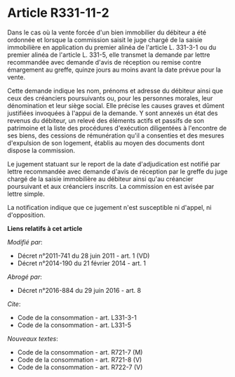 # Article R331-11-2

Dans le cas où la vente forcée d'un bien immobilier du débiteur a été ordonnée et lorsque la commission saisit le juge chargé
de la saisie immobilière en application du premier alinéa de l'article L. 331-3-1 ou du premier alinéa de l'article L. 331-5,
elle transmet la demande par lettre recommandée avec demande d'avis de réception ou remise contre émargement au greffe,
quinze jours au moins avant la date prévue pour la vente. 

Cette demande indique les nom, prénoms et adresse du débiteur ainsi que ceux des créanciers poursuivants ou, pour les
personnes morales, leur dénomination et leur siège social. Elle précise les causes graves et dûment justifiées invoquées à
l'appui de la demande. Y sont annexés un état des revenus du débiteur, un relevé des éléments actifs et passifs de son
patrimoine et la liste des procédures d'exécution diligentées à l'encontre de ses biens, des cessions de rémunération qu'il a
consenties et des mesures d'expulsion de son logement, établis au moyen des documents dont dispose la commission. 

Le jugement statuant sur le report de la date d'adjudication est notifié par lettre recommandée avec demande d'avis de
réception par le greffe du juge chargé de la saisie immobilière au débiteur ainsi qu'au créancier poursuivant et aux
créanciers inscrits. La commission en est avisée par lettre simple. 

La notification indique que ce jugement n'est susceptible ni d'appel, ni d'opposition.

**Liens relatifs à cet article**

_Modifié par_:

  - Décret n°2011-741 du 28 juin 2011 - art. 1 (VD)
  - Décret n°2014-190 du 21 février 2014 - art. 1

_Abrogé par_:

  - Décret n°2016-884 du 29 juin 2016 - art. 8

_Cite_:

  - Code de la consommation - art. L331-3-1
  - Code de la consommation - art. L331-5

_Nouveaux textes_:

  - Code de la consommation - art. R721-7 (M)
  - Code de la consommation - art. R721-8 (V)
  - Code de la consommation - art. R722-7 (V)
